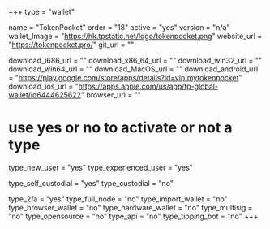 +++
type = "wallet"

name = "TokenPocket"
order = "18"
active = "yes"
version = "n/a"
wallet_Image = "https://hk.tpstatic.net/logo/tokenpocket.png"
website_url = "https://tokenpocket.pro/"
git_url = ""

download_i686_url = ""
download_x86_64_url = ""
download_win32_url = ""
download_win64_url = ""
download_MacOS_url = ""
download_android_url = "https://play.google.com/store/apps/details?id=vip.mytokenpocket"
download_ios_url = "https://apps.apple.com/us/app/tp-global-wallet/id6444625622"
browser_url = ""

# use yes or no to activate or not a type
type_new_user = "yes"
type_experienced_user = "yes"

type_self_custodial = "yes"
type_custodial = "no"

type_2fa = "yes"
type_full_node = "no"
type_import_wallet = "no"
type_browser_wallet = "no"
type_hardware_wallet = "no"
type_multisig = "no"
type_opensource = "no"
type_api = "no"
type_tipping_bot = "no"
+++